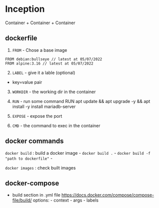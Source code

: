 # Inception

Container + Container + Container

## dockerfile

1. `FROM` - Chose a base image
```
FROM debian:bullseye // latest at 05/07/2022
FROM alpine:3.16 // latest at 05/07/2022
```

2. `LABEL` - give it a lable (optional)
- key=value pair

3. `WORKDIR` - the working dir in the container

4. `RUN` - run some command
RUN apt update && apt upgrade -y && apt install -y install mariadb-server

5. `EXPOSE` - expose the port

6. `CMD` - the command to exec in the container


## docker commands
`docker build` : build a docker image
	- `docker build .`
	- `docker build -f "path to dockerfile"`
	- 

`docker images` : check built images

## docker-compose


- build section in .yml file
	https://docs.docker.com/compose/compose-file/build/
	options:
		- context
		- args
		- labels
